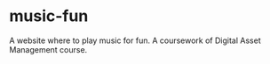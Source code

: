 music-fun
=========

A website where to play music for fun. A coursework of Digital Asset Management course.
